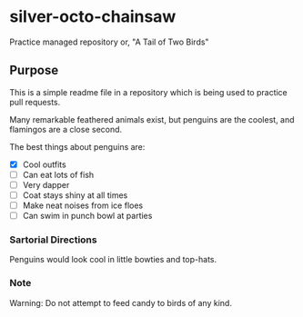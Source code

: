# silver-octo-chainsaw
Practice managed repository
or, "A Tail of Two Birds"

## Purpose

This is a simple readme file in a repository which is being used to practice pull requests.

Many remarkable feathered animals exist, but penguins are the coolest, and flamingos are a close second.

The best things about penguins are:

- [x] Cool outfits
- [ ] Can eat lots of fish
- [ ] Very dapper
- [ ] Coat stays shiny at all times
- [ ] Make neat noises from ice floes
- [ ] Can swim in punch bowl at parties

### Sartorial Directions
Penguins would look cool in little bowties and top-hats.

### Note
Warning: Do not attempt to feed candy to birds of any kind.
